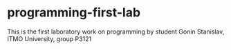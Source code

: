 # programming-first-lab
This is the first laboratory work on programming by student Gonin Stanislav, ITMO University, group P3121
